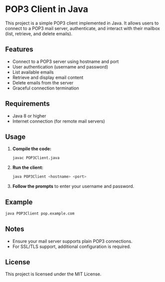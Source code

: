 # POP3 Client in Java

This project is a simple POP3 client implemented in Java. It allows users to connect to a POP3 mail server, authenticate, and interact with their mailbox (list, retrieve, and delete emails).

## Features

- Connect to a POP3 server using hostname and port
- User authentication (username and password)
- List available emails
- Retrieve and display email content
- Delete emails from the server
- Graceful connection termination

## Requirements

- Java 8 or higher
- Internet connection (for remote mail servers)

## Usage

1. **Compile the code:**
    ```sh
    javac POP3Client.java
    ```

2. **Run the client:**
    ```sh
    java POP3Client <hostname> <port>
    ```

3. **Follow the prompts** to enter your username and password.

## Example

```sh
java POP3Client pop.example.com
```

## Notes

- Ensure your mail server supports plain POP3 connections.
- For SSL/TLS support, additional configuration is required.

## License

This project is licensed under the MIT License.

